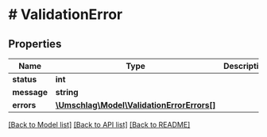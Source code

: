 # # ValidationError

## Properties

Name | Type | Description | Notes
------------ | ------------- | ------------- | -------------
**status** | **int** |  | 
**message** | **string** |  | 
**errors** | [**\Umschlag\Model\ValidationErrorErrors[]**](ValidationErrorErrors.md) |  | [optional] 

[[Back to Model list]](../../README.md#documentation-for-models) [[Back to API list]](../../README.md#documentation-for-api-endpoints) [[Back to README]](../../README.md)


